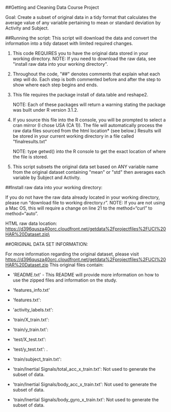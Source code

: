 ##Getting and Cleaning Data Course Project


Goal: Create a subset of original data in a tidy format that calculates the average value of any variable pertaining to
mean or standard deviation by Activity and Subject.

##Running the script:
This script will download the data and convert the information into a tidy dataset with limited required changes.

1. This code REQUIRES you to have the original data stored in your working directory.
	NOTE: If you need to download the raw data, see "install raw data into your working directory". 


2. Throughout the code, "##" denotes comments that explain what each step will do. Each step is both commented before 
	and after the step to show where each step begins and ends.

3. This file requires the package install of data.table and reshape2.
	
	NOTE: Each of these packages will return a warning stating the package was built under R version 3.1.2.

5. If you source this file into the R console, you will be prompted to select a cran mirror (I chose USA (CA 1)).
	The file will automatically process the raw data files sourced from the html location* (see below.)
	Results will be stored in your current working directory in a file called "finalresults.txt"
	
	NOTE: type getwd() into the R console to get the exact location of where the file is stored.

6. This script subsets the original data set based on ANY variable name from the original dataset containing 
	"mean" or "std" then averages each variable by Subject and Activity. 


##Install raw data into your working directory:

If you do not have the raw data already located in your working directory, please run “download file to working directory.r”. 
	NOTE: If you are not using a Mac OS, this will require a change on line 21 to the method=“curl” to method=“auto”.

HTML raw data location: https://d396qusza40orc.cloudfront.net/getdata%2Fprojectfiles%2FUCI%20HAR%20Dataset.zip\


##ORIGINAL DATA SET INFORMATION:

For more information regarding the original dataset, please visit 
https://d396qusza40orc.cloudfront.net/getdata%2Fprojectfiles%2FUCI%20HAR%20Dataset.zip
This original files contain:
- 'README.txt' - This README will provide more information on how to use the zipped files and information on the study.

- 'features_info.txt'

- 'features.txt': 

- 'activity_labels.txt':

- 'train/X_train.txt': 

- 'train/y_train.txt': 

- 'test/X_test.txt': 

- 'test/y_test.txt': .

- 'train/subject_train.txt': 

- 'train/Inertial Signals/total_acc_x_train.txt': Not used to generate the subset of data.

- 'train/Inertial Signals/body_acc_x_train.txt': Not used to generate the subset of data. 

- 'train/Inertial Signals/body_gyro_x_train.txt': Not used to generate the subset of data. 


